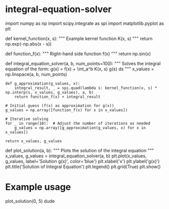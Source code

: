 # integral-equation-solver
import numpy as np
import scipy.integrate as spi
import matplotlib.pyplot as plt

def kernel_function(x, s):
    """ Example kernel function K(x, s) """
    return np.exp(-np.abs(x - s))

def function_f(x):
    """ Right-hand side function f(x) """
    return np.sin(x)

def integral_equation_solver(a, b, num_points=100):
    """ Solves the integral equation of the form:
         g(x) = f(x) + \int_a^b K(x, s) g(s) ds
    """
    x_values = np.linspace(a, b, num_points)
    
    def g_approximation(g_values, x):
        integral_result, _ = spi.quad(lambda s: kernel_function(x, s) * np.interp(s, x_values, g_values), a, b)
        return function_f(x) + integral_result
    
    # Initial guess (f(x) as approximation for g(x))
    g_values = np.array([function_f(x) for x in x_values])
    
    # Iterative solving
    for _ in range(10):  # Adjust the number of iterations as needed
        g_values = np.array([g_approximation(g_values, x) for x in x_values])
    
    return x_values, g_values

def plot_solution(a, b):
    """ Plots the solution of the integral equation """
    x_values, g_values = integral_equation_solver(a, b)
    plt.plot(x_values, g_values, label='Solution g(x)', color='blue')
    plt.xlabel('x')
    plt.ylabel('g(x)')
    plt.title('Solution of Integral Equation')
    plt.legend()
    plt.grid(True)
    plt.show()

# Example usage
plot_solution(0, 5)
dude
